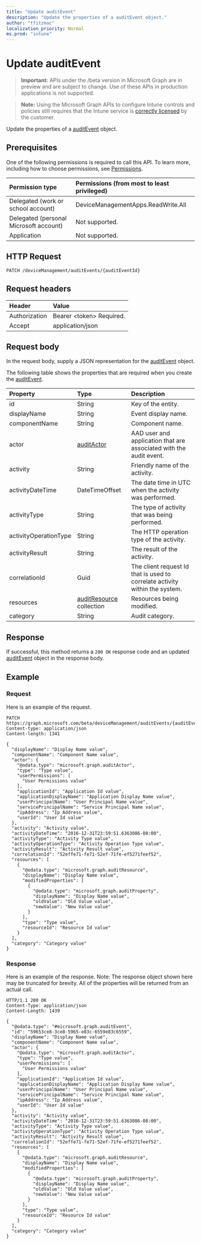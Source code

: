 ```yaml
---
title: "Update auditEvent"
description: "Update the properties of a auditEvent object."
author: "tfitzmac"
localization_priority: Normal
ms.prod: "intune"
---
```


# Update auditEvent

> **Important:** APIs under the /beta version in Microsoft Graph are in preview and are subject to change. Use of these APIs in production applications is not supported.

> **Note:** Using the Microsoft Graph APIs to configure Intune controls and policies still requires that the Intune service is [correctly licensed](https://go.microsoft.com/fwlink/?linkid=839381) by the customer.

Update the properties of a [auditEvent](../resources/intune-auditing-auditevent.md) object.
## Prerequisites
One of the following permissions is required to call this API. To learn more, including how to choose permissions, see [Permissions](/graph/permissions-reference).

|Permission type|Permissions (from most to least privileged)|
|:---|:---|
|Delegated (work or school account)|DeviceManagementApps.ReadWrite.All|
|Delegated (personal Microsoft account)|Not supported.|
|Application|Not supported.|

## HTTP Request
<!-- {
  "blockType": "ignored"
}
-->
``` http
PATCH /deviceManagement/auditEvents/{auditEventId}
```

## Request headers
|Header|Value|
|:---|:---|
|Authorization|Bearer &lt;token&gt; Required.|
|Accept|application/json|

## Request body
In the request body, supply a JSON representation for the [auditEvent](../resources/intune-auditing-auditevent.md) object.

The following table shows the properties that are required when you create the [auditEvent](../resources/intune-auditing-auditevent.md).

|Property|Type|Description|
|:---|:---|:---|
|id|String|Key of the entity.|
|displayName|String|Event display name.|
|componentName|String|Component name.|
|actor|[auditActor](../resources/intune-auditing-auditactor.md)|AAD user and application that are associated with the audit event.|
|activity|String|Friendly name of the activity.|
|activityDateTime|DateTimeOffset|The date time in UTC when the activity was performed.|
|activityType|String|The type of activity that was being performed.|
|activityOperationType|String|The HTTP operation type of the activity.|
|activityResult|String|The result of the activity.|
|correlationId|Guid|The client request Id that is used to correlate activity within the system.|
|resources|[auditResource](../resources/intune-auditing-auditresource.md) collection|Resources being modified.|
|category|String|Audit category.|



## Response
If successful, this method returns a `200 OK` response code and an updated [auditEvent](../resources/intune-auditing-auditevent.md) object in the response body.

## Example
### Request
Here is an example of the request.
``` http
PATCH https://graph.microsoft.com/beta/deviceManagement/auditEvents/{auditEventId}
Content-type: application/json
Content-length: 1341

{
  "displayName": "Display Name value",
  "componentName": "Component Name value",
  "actor": {
    "@odata.type": "microsoft.graph.auditActor",
    "type": "Type value",
    "userPermissions": [
      "User Permissions value"
    ],
    "applicationId": "Application Id value",
    "applicationDisplayName": "Application Display Name value",
    "userPrincipalName": "User Principal Name value",
    "servicePrincipalName": "Service Principal Name value",
    "ipAddress": "Ip Address value",
    "userId": "User Id value"
  },
  "activity": "Activity value",
  "activityDateTime": "2016-12-31T23:59:51.6363086-08:00",
  "activityType": "Activity Type value",
  "activityOperationType": "Activity Operation Type value",
  "activityResult": "Activity Result value",
  "correlationId": "52effe71-fe71-52ef-71fe-ef5271feef52",
  "resources": [
    {
      "@odata.type": "microsoft.graph.auditResource",
      "displayName": "Display Name value",
      "modifiedProperties": [
        {
          "@odata.type": "microsoft.graph.auditProperty",
          "displayName": "Display Name value",
          "oldValue": "Old Value value",
          "newValue": "New Value value"
        }
      ],
      "type": "Type value",
      "resourceId": "Resource Id value"
    }
  ],
  "category": "Category value"
}
```

### Response
Here is an example of the response. Note: The response object shown here may be truncated for brevity. All of the properties will be returned from an actual call.
``` http
HTTP/1.1 200 OK
Content-Type: application/json
Content-Length: 1439

{
  "@odata.type": "#microsoft.graph.auditEvent",
  "id": "59653ce8-3ce8-5965-e83c-6559e83c6559",
  "displayName": "Display Name value",
  "componentName": "Component Name value",
  "actor": {
    "@odata.type": "microsoft.graph.auditActor",
    "type": "Type value",
    "userPermissions": [
      "User Permissions value"
    ],
    "applicationId": "Application Id value",
    "applicationDisplayName": "Application Display Name value",
    "userPrincipalName": "User Principal Name value",
    "servicePrincipalName": "Service Principal Name value",
    "ipAddress": "Ip Address value",
    "userId": "User Id value"
  },
  "activity": "Activity value",
  "activityDateTime": "2016-12-31T23:59:51.6363086-08:00",
  "activityType": "Activity Type value",
  "activityOperationType": "Activity Operation Type value",
  "activityResult": "Activity Result value",
  "correlationId": "52effe71-fe71-52ef-71fe-ef5271feef52",
  "resources": [
    {
      "@odata.type": "microsoft.graph.auditResource",
      "displayName": "Display Name value",
      "modifiedProperties": [
        {
          "@odata.type": "microsoft.graph.auditProperty",
          "displayName": "Display Name value",
          "oldValue": "Old Value value",
          "newValue": "New Value value"
        }
      ],
      "type": "Type value",
      "resourceId": "Resource Id value"
    }
  ],
  "category": "Category value"
}
```





